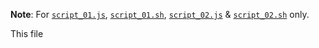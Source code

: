 **Note**: For [`script_01.js`](https://github.com/redstone2010/octotree-add.js/blob/master/app/bundle-scripts/script_01.js),  [`script_01.sh`](https://github.com/redstone2010/octotree-add.js/blob/master/app/bundle-scripts/script_01.sh), [`script_02.js`](https://github.com/redstone2010/octotree-add.js/blob/master/app/bundle-scripts/script_02.js) &amp; [`script_02.sh`](https://github.com/redstone2010/octotree-add.js/blob/master/app/bundle-scripts/script_02.sh) only.

This file 
